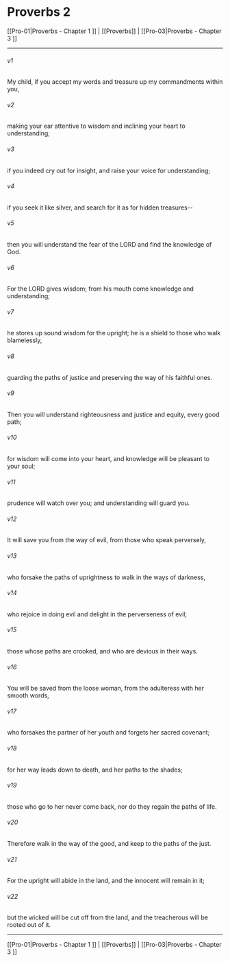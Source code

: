 # Proverbs 2

[[Pro-01|Proverbs - Chapter 1 ]] | [[Proverbs]] | [[Pro-03|Proverbs - Chapter 3 ]]
***

###### v1
My child, if you accept my words and treasure up my commandments within you,
###### v2
making your ear attentive to wisdom and inclining your heart to understanding;
###### v3
if you indeed cry out for insight, and raise your voice for understanding;
###### v4
if you seek it like silver, and search for it as for hidden treasures--
###### v5
then you will understand the fear of the LORD and find the knowledge of God.
###### v6
For the LORD gives wisdom; from his mouth come knowledge and understanding;
###### v7
he stores up sound wisdom for the upright; he is a shield to those who walk blamelessly,
###### v8
guarding the paths of justice and preserving the way of his faithful ones.
###### v9
Then you will understand righteousness and justice and equity, every good path;
###### v10
for wisdom will come into your heart, and knowledge will be pleasant to your soul;
###### v11
prudence will watch over you; and understanding will guard you.
###### v12
It will save you from the way of evil, from those who speak perversely,
###### v13
who forsake the paths of uprightness to walk in the ways of darkness,
###### v14
who rejoice in doing evil and delight in the perverseness of evil;
###### v15
those whose paths are crooked, and who are devious in their ways.
###### v16
You will be saved from the loose woman, from the adulteress with her smooth words,
###### v17
who forsakes the partner of her youth and forgets her sacred covenant;
###### v18
for her way leads down to death, and her paths to the shades;
###### v19
those who go to her never come back, nor do they regain the paths of life.
###### v20
Therefore walk in the way of the good, and keep to the paths of the just.
###### v21
For the upright will abide in the land, and the innocent will remain in it;
###### v22
but the wicked will be cut off from the land, and the treacherous will be rooted out of it.

***

[[Pro-01|Proverbs - Chapter 1 ]] | [[Proverbs]] | [[Pro-03|Proverbs - Chapter 3 ]]
